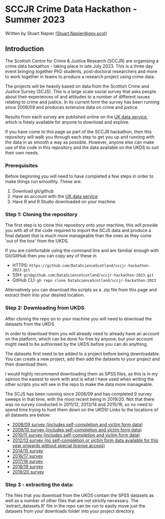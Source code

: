 # SCCJR Crime Data Hackathon - Summer 2023
Written by Stuart Napier (<Stuart.Napier@gov.scot>)

## Introduction

The Scottish Centre for Crime & Justice Research (SCCJR) are organising a crime data hackathon - taking place in late July 2023. This is a three day event bringing together PhD students, post-doctoral researchers and more to work together in teams to produce a research project using crime data.

The projects will be heavily based on data from the Scottish Crime and Justice Survey (SCJS). This is a large scale social survey that asks people about their experiences of and attitudes to a number of different issues relating to crime and justice. In its current form the survey has been running since 2008/09 and produces extensive data on crime and justice. 

Results from each survey are published online on the [UK data service](https://ukdataservice.ac.uk/), which is freely available for anyone to download and explore.

If you have come to this page as part of the SCCJR hackathon, then this repository will walk you through each step to get you up and running with the data in as smooth a way as possible. However, anyone else can make use of the code in this repository and the data available on the UKDS to suit their own needs.


### Prerequisites
Before beginning you will need to have completed a few steps in order to make things run smoothly.
These are:
1. Download git/github
2. Have an account with the [UK data service](https://ukdataservice.ac.uk/)
3. Have R and R Studio downloaded on your machine


### Step 1: Cloning the repository
The first step is to clone this repository onto your machine, this will provide you with all of the code required to import the SCJS data and produce a final dataset that is much more manageable than the ones as they come 'out of the box' from the UKDS. 

If you are comfortable using the command line and are familiar enough with Git/GitHub then you can copy any of these in

* HTTPS: `https://github.com/DataScienceScotland/sccjr-hackathon-2023.git`
* SSH: `git@github.com:DataScienceScotland/sccjr-hackathon-2023.git`
* GitHub CLI: `gh repo clone DataScienceScotland/sccjr-hackathon-2023`

Alternatively you can download the scripts as a .zip file from this page and extract them into your desired location.


### Step 2: Downloading from UKDS
After cloning the repo on to your machine you will need to download the datasets from the UKDS.
 
In order to download them you will already need to already have an account on the platform, which can be done for free by anyone, but your account might need to be authorised by the UKDS before you can do anything.

The datasets first need to be added to a project before being downloadable. You can create a new project, add then add the datasets to your project and then download them.

I would highly recommend downloading them as SPSS files, as this is in my opinion the easiest to work with and is what I have used when writing the other scripts you will see in the repo to make the data more manageable.

The SCJS has been running since 2008/09 and has completed 9 survey sweeps in that time, with the most recent being in 2019/20. Not that there was no survey conducted in 2011/12, 2013/14 and 2015/16, so no need to spend time trying to hunt them down on the UKDS! Links to the locations of all datasets are below:

* [2008/09 survey (includes self-completion and victim form data)](https://beta.ukdataservice.ac.uk/datacatalogue/studies/study?id=6362)
* [2009/10 survey (includes self-completion and victim form data)](https://beta.ukdataservice.ac.uk/datacatalogue/studies/study?id=6685)
* [2010/11 survey (includes self-completion and victim form data)](https://beta.ukdataservice.ac.uk/datacatalogue/studies/study?id=7229)
* [2012/13 survey (no self-completion or victim form data available for this year onwards without special license access)](https://beta.ukdataservice.ac.uk/datacatalogue/studies/study?id=7543)
* [2014/15 survey](https://beta.ukdataservice.ac.uk/datacatalogue/studies/study?id=8141)
* [2016/17 survey](https://beta.ukdataservice.ac.uk/datacatalogue/studies/study?id=8365)
* [2017/18 survey](https://beta.ukdataservice.ac.uk/datacatalogue/studies/study?id=8498)
* [2018/19 survey](https://beta.ukdataservice.ac.uk/datacatalogue/studies/study?id=8795)
* [2019/20 survey](https://beta.ukdataservice.ac.uk/datacatalogue/studies/study?id=8799)

### Step 3 - extracting the data:
The files that you download from the UKDS contain the SPSS datasets as well as a number of other files that are not strictly necessary.
The 'extract_datasets.R' file in the repo can be run to easily move just the datasets from your downloads folder into your project directory.


